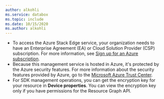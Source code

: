 ```yaml
---
author: alkohli
ms.service: databox  
ms.topic: include
ms.date: 10/15/2020
ms.author: alkohli
---
```


- To access the Azure Stack Edge service, your organization needs to have an Enterprise Agreement (EA) or Cloud Solution Provider (CSP) subscription. For more information, see [Sign up for an Azure subscription](https://azure.microsoft.com/resources/videos/sign-up-for-microsoft-azure/).
- Because this management service is hosted in Azure, it's protected by the Azure security features. For more information about the security features provided by Azure, go to the [Microsoft Azure Trust Center](https://azure.microsoft.com/support/trust-center/security/).
- For SDK management operations, you can get the encryption key for your resource in **Device properties**. You can view the encryption key only if you have permissions for the Resource Graph API.
